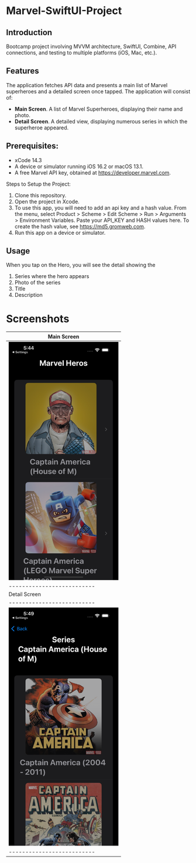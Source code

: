# Marvel-SwiftUI-Project

## Introduction
Bootcamp project involving MVVM architecture, SwiftUI, Combine, API connections, and testing to multiple platforms (iOS, Mac, etc.).

## Features

The application fetches API data and presents a main list of Marvel superheroes and a detailed screen once tapped. The application will consist of: 
* **Main Screen**. A list of Marvel Superheroes, displaying their name and photo.
* **Detail Screen**. A detailed view, displaying numerous series in which the superheroe appeared.

## Prerequisites:

* xCode 14.3
* A device or simulator running iOS 16.2 or macOS 13.1.
* A free Marvel API key, obtained at https://developer.marvel.com. 

Steps to Setup the Project:

1. Clone this repository.
2. Open the project in Xcode.
3. To use this app, you will need to add an api key and a hash value. From the menu, select Product > Scheme > Edit Scheme > Run > Arguments > Environment Variables. Paste your API_KEY and HASH values here. To create the hash value, see https://md5.gromweb.com. 
5. Run this app on a device or simulator.

## Usage

When you tap on the Hero, you will see the detail showing the 
1. Series where the hero appears 
2. Photo of the series
3. Title 
4. Description

# Screenshots

|   Main Screen            |
|--------------------------|
| <img src="./Screenshots/herolist.png" width="300" alt="Main Screen"> |
|--------------------------|
|   Detail Screen          |
|--------------------------|
| <img src="./Screenshots/detailview.png" width="300" alt="Detail Screen"> |
|--------------------------|

<!-- 
Main Screen
![App Screenshot](./screenshots/herolist.png)

Detail Screen
![App Screenshot](./screenshots/detailview.png)
-->
